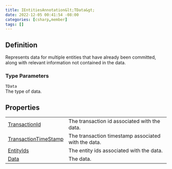 ```yaml
---
title: IEntitiesAnnotation&lt;TData&gt;
date: 2022-12-05 00:41:54 -08:00
categories: [csharp,member]
tags: []
---
```


## Definition

Represents data for multiple entities that have already been committed, along with relevant information not
contained
in the data.

### Type Parameters
`TData`<br />The type of data.
## Properties
<table><tr><td><!--/posts/csharp.member.entitydb.abstractions.annotations.ientitiesannotation`1.transactionid/--><a href='#'>TransactionId</a></td><td>
The transaction id associated with the data.
</td></tr><tr><td><!--/posts/csharp.member.entitydb.abstractions.annotations.ientitiesannotation`1.transactiontimestamp/--><a href='#'>TransactionTimeStamp</a></td><td>
The transaction timestamp associated with the data.
</td></tr><tr><td><!--/posts/csharp.member.entitydb.abstractions.annotations.ientitiesannotation`1.entityids/--><a href='#'>EntityIds</a></td><td>
The entity ids associated with the data.
</td></tr><tr><td><!--/posts/csharp.member.entitydb.abstractions.annotations.ientitiesannotation`1.data/--><a href='#'>Data</a></td><td>
The data.
</td></tr></table>
